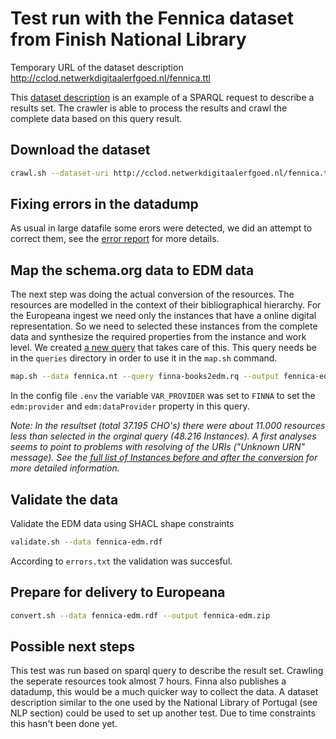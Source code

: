 # Test run with the Fennica dataset from Finish National Library

Temporary URL of the dataset description <http://cclod.netwerkdigitaalerfgoed.nl/fennica.ttl>

This [dataset description](fennica-description.ttl) is an example of a SPARQL request to describe a results set. The crawler is able to process the results and crawl the complete data based on this query result.

## Download the dataset

```bash
crawl.sh --dataset-uri http://cclod.netwerkdigitaalerfgoed.nl/fennica.ttl --output fennica.nt
```

## Fixing errors in the datadump

As usual in large datafile some erors were detected, we did an attempt to correct them, see the [error report](fixed_errors.md) for more details.

## Map the schema.org data to EDM data

The next step was doing the actual conversion of the resources. The resources are modelled in the context of their bibliographical hierarchy. For the Europeana ingest we need only the instances that have a online digital representation. So we need to selected these instances from the complete data and synthesize the required properties from the instance and work level. We created [a new query](fennica-books2edm.rq) that takes care of this. This query needs be in the `queries` directory in order to use it in the `map.sh` command.

```bash
map.sh --data fennica.nt --query finna-books2edm.rq --output fennica-edm.rdf
```

In the config file `.env` the variable `VAR_PROVIDER` was set to `FINNA` to set the `edm:provider` and `edm:dataProvider` property in this query.

_Note:
In the resultset (total 37.195 CHO's) there were about 11.000 resources less than selected in the orginal query (48.216 Instances). A first analyses seems to point to problems with resolving of the URIs ("Unknown URN" message). See the [full list of Instances before and after the conversion](compare_results.txt) for more detailed information._

## Validate the data

Validate the EDM data using SHACL shape constraints

```bash
validate.sh --data fennica-edm.rdf
```

According to `errors.txt` the validation was succesful.

## Prepare for delivery to Europeana

```bash
convert.sh --data fennica-edm.rdf --output fennica-edm.zip
```

## Possible next steps

This test was run based on sparql query to describe the result set. Crawling the seperate resources took almost 7 hours. Finna also publishes a datadump, this would be a much quicker way to collect the data. A dataset description similar to the one used by the National Library of Portugal (see NLP section) could be used to set up another test. Due to time constraints this hasn't been done yet.
